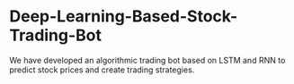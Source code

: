 # Deep-Learning-Based-Stock-Trading-Bot
We have developed an algorithmic trading bot based on LSTM and RNN to predict stock prices and create trading strategies.
